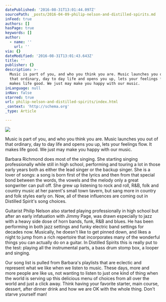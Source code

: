 ```yaml
---
datePublished: '2016-08-31T13:01:44.097Z'
sourcePath: _posts/2016-04-09-philip-nelson-and-distilled-spirits.md
inFeed: true
authors: []
hasPage: true
keywords: []
author:
  - name: ''
    url: ''
via: {}
dateModified: '2016-08-31T13:01:43.643Z'
title: ''
publisher: {}
description: >-
  Music is part of you, and who you think you are. Music launches you out of
  that ordinary, day to day life and opens you up, lets your feelings flow. It
  makes life good. We just may make you happy with our music.
inLanguage: null
inNav: false
starred: true
url: philip-nelson-and-distilled-spirits/index.html
_context: 'http://schema.org'
_type: Article

---
```

![](https://imgflo.herokuapp.com/graph/vahj1ThiexotieMo/0aa8f6fc8004a7e83d1803c50f3e1404/croprotate.jpg?cropheight=691&cropwidth=1440&degrees=0&input=https%3A%2F%2Fthe-grid-user-content.s3-us-west-2.amazonaws.com%2F78bd4871-a59b-4063-a2ab-e1f398ad9c70.jpg&x=0&y=0)

Music is part of you, and who you think you are. Music launches you out of that ordinary, day to day life and opens you up, lets your feelings flow. It makes life good. We just may make you happy with our music.

Barbara Richmond does most of the singing. She starting singing professionally while still in high school, performing and touring a lot in those early years both as either the lead singer or the backup singer. She is a lover of songs: a song is born first of the lyrics and then from that special bond between the words, the vowels and the melody only a great songwriter can pull off. She grew up listening to rock and roll, R&B, folk and country music at her parent's small town tavern, but sang more in country and folk styles early on. Now, all of these influences are coming out in Distilled Spirit's song choices.

Guitarist Philip Nelson also started playing professionally in high school but after an early infatuation with Jimmy Page, was drawn especially to jazz with a heavy side dose of horn bands, funk, R&B and blues. He has been performing in both jazz settings and funky electric band settings for decades now. Musically, he doesn't like to get pinned down, and likes a night to jump from a rich repertoire that incorporates many of the wonderful things you can actually do on a guitar. In Distilled Spirits this is really put to the test: playing all the instrumental parts, a bass drum stomp box, a looper and singing.

Our song list is pulled from Barbara's playlists that are eclectic and represent what we like when we listen to music. These days, more and more people are like us, not wanting to listen to just one kind of thing when the world is serving up this delicious menu of choices from all over the world and just a click away. Think having your favorite starter, main course, dessert, after dinner drink and how we are OK with the whole thing. Don't starve yourself man!